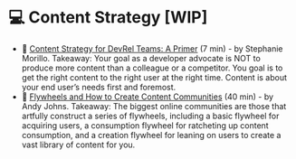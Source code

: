 # 💻 Content Strategy [WIP]

- 📃 [Content Strategy for DevRel Teams: A Primer](https://www.stephaniemorillo.co/post/content-strategy-for-devrel-teams-a-primer) (7 min) - by Stephanie Morillo. Takeaway: Your goal as a developer advocate is NOT to produce more content than a colleague or a competitor. You goal is to get the right content to the right user at the right time. Content is about your end user’s needs first and foremost.
- 📃 [Flywheels and How to Create Content Communities](https://www.andyjohns.co/posts/flywheels-and-how-to-create-content-communities) (40 min) - by Andy Johns. Takeaway: The biggest online communities are those that artfully construct a series of flywheels, including a basic flywheel for acquiring users, a consumption flywheel for ratcheting up content consumption, and a creation flywheel for leaning on users to create a vast library of content for you.
